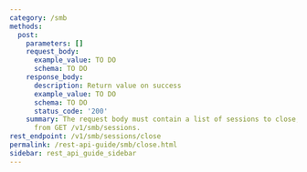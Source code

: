 ```yaml
---
category: /smb
methods:
  post:
    parameters: []
    request_body:
      example_value: TO DO
      schema: TO DO
    response_body:
      description: Return value on success
      example_value: TO DO
      schema: TO DO
      status_code: '200'
    summary: The request body must contain a list of sessions to close, as returned
      from GET /v1/smb/sessions.
rest_endpoint: /v1/smb/sessions/close
permalink: /rest-api-guide/smb/close.html
sidebar: rest_api_guide_sidebar
---
```

